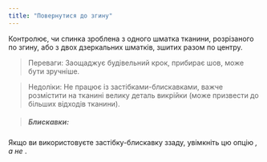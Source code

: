 ```yaml
---
title: "Повернутися до згину"
---
```


Контролює, чи спинка зроблена з одного шматка тканини, розрізаного по згину, або з двох дзеркальних шматків, зшитих разом по центру.

> Переваги: Заощаджує будівельний крок, прибирає шов, може бути зручніше.

> Недоліки: Не працює із застібками-блискавками, важче розмістити на тканині велику деталь викрійки (може призвести до більших відходів тканини).

> ##### Блискавки:

Якщо ви використовуєте застібку-блискавку ззаду, увімкніть цю опцію _, а не_ .
